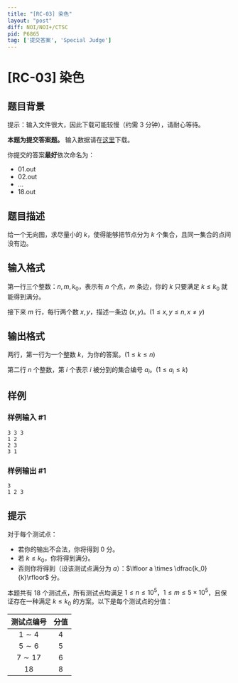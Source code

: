 ```yaml
---
title: "[RC-03] 染色"
layout: "post"
diff: NOI/NOI+/CTSC
pid: P6865
tag: ['提交答案', 'Special Judge']
---
```

# [RC-03] 染色
## 题目背景

提示：输入文件很大，因此下载可能较慢（约需 3 分钟），请耐心等待。

**本题为提交答案题。** 输入数据请在[这里](http://119.27.163.117/images/files/input.zip)下载。

你提交的答案**最好**依次命名为：

- 01.out
- 02.out
- $\dots$
- 18.out
## 题目描述

给一个无向图，求尽量小的 $k$，使得能够把节点分为 $k$ 个集合，且同一集合的点间没有边。
## 输入格式

第一行三个整数：$n,m,k_0$，表示有 $n$ 个点，$m$ 条边，你的 $k$ 只要满足 $k\le k_0$ 就能得到满分。

接下来 $m$ 行，每行两个数 $x,y$，描述一条边 $(x,y)$。$(1\le x,y\le n,x\ne y)$
## 输出格式

两行，第一行为一个整数 $k$，为你的答案。$(1\le k\le n)$

第二行 $n$ 个整数，第 $i$ 个表示 $i$ 被分到的集合编号 $a_i$。$(1\le a_i\le k)$
## 样例

### 样例输入 #1
```
3 3 3
1 2
2 3
3 1
```
### 样例输出 #1
```
3
1 2 3
```
## 提示

对于每个测试点：

- 若你的输出不合法，你将得到 $0$ 分。
- 若 $k\le k_0$，你将得到满分。
- 否则你将得到（设该测试点满分为 $a$）：$\lfloor a \times \dfrac{k_0}{k}\rfloor$ 分。

本题共有 $18$ 个测试点，所有测试点均满足 $1\le n\le 10^5$，$1\le m\le 5\times 10^5$，且保证存在一种满足 $k\le k_0$ 的方案。以下是每个测试点的分值：

| 测试点编号 | 分值 |
| :----------: | :----------: |
| $1\sim 4$ | $4$ |
| $5\sim 6$ | $5$ |
| $7\sim 17$ | $6$ |
| $18$ | $8$ |

